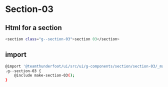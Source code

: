 # Section-03

## Html for a section

```sh
<section class="g--section-03">section 03</section>
```
## import
```sh
@import '@teamthunderfoot/ui/src/ui/g-components/section/section-03/_make-g--section-03';
.g--section-03 {
    @include make-section-03();
}
```